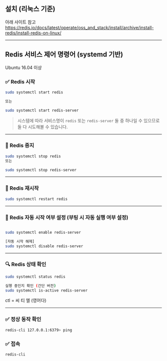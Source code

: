 
## 설치 (리눅스 기준)

아래 사이트 참고 
https://redis.io/docs/latest/operate/oss_and_stack/install/archive/install-redis/install-redis-on-linux/


---
## Redis 서비스 제어 명령어 (systemd 기반)

Ubuntu 16.04 이상
### ✅ Redis 시작

```bash
sudo systemctl start redis

또는

sudo systemctl start redis-server
```



> 시스템에 따라 서비스명이 `redis` 또는 `redis-server` 둘 중 하나일 수 있으므로 둘 다 시도해볼 수 있습니다.

---

### 🛑 Redis 중지

```bash 
sudo systemctl stop redis
또는

sudo systemctl stop redis-server
```

---

### 🔁 Redis 재시작


```bash
sudo systemctl restart redis

```


---

### 📌 Redis 자동 시작 여부 설정 (부팅 시 자동 실행 여부 설정)

```bash 

sudo systemctl enable redis-server

[자동 시작 해제]
sudo systemctl disable redis-server
```

---

### 🔍 Redis 상태 확인
```bash
sudo systemctl status redis

실행 중인지 확인 (간단 버전)
sudo systemctl is-active redis-server
```
ctl = 씨 티 엘 (영어다)

---

### ✅ 정상 동작 확인
```bash
redis-cli 127.0.0.1:6379> ping
```


### ✅ 접속 

```bash
redis-cli
```